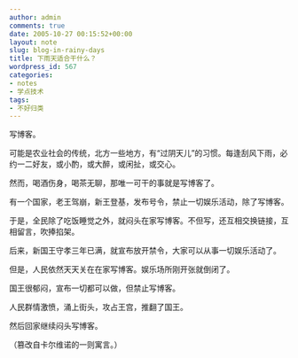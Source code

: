 ```yaml
---
author: admin
comments: true
date: 2005-10-27 00:15:52+00:00
layout: note
slug: blog-in-rainy-days
title: 下雨天适合干什么？
wordpress_id: 567
categories:
- notes
- 学点技术
tags:
- 不好归类
---
```


写博客。

可能是农业社会的传统，北方一些地方，有“过阴天儿”的习惯。每逢刮风下雨，必约一二好友，或小酌，或大醉，或闲扯，或交心。

然而，喝酒伤身，喝茶无聊，那唯一可干的事就是写博客了。

有一个国家，老王驾崩，新王登基，发布号令，禁止一切娱乐活动，除了写博客。

于是，全民除了吃饭睡觉之外，就闷头在家写博客。不但写，还互相交换链接，互相留言，吹捧掐架。

后来，新国王守孝三年已满，就宣布放开禁令，大家可以从事一切娱乐活动了。

但是，人民依然天天关在在家写博客。娱乐场所刚开张就倒闭了。

国王很郁闷，宣布一切都可以做，但禁止写博客。

人民群情激愤，涌上街头，攻占王宫，推翻了国王。

然后回家继续闷头写博客。

（篡改自卡尔维诺的一则寓言。）
